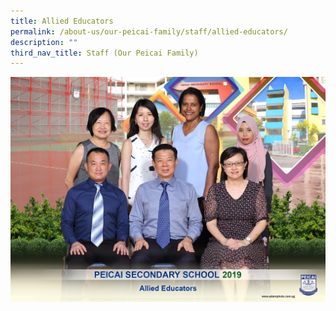 ```yaml
---
title: Allied Educators
permalink: /about-us/our-peicai-family/staff/allied-educators/
description: ""
third_nav_title: Staff (Our Peicai Family)
---
```



<img src="/images/allied%20educators%202.jpg">